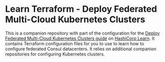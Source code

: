 # Learn Terraform - Deploy Federated Multi-Cloud Kubernetes Clusters

This is a companion repository with part of the configuration for the [Deploy
Federated Multi-Cloud Kubernetes Clusters
guide](https://learn.hashicorp.com/tutorials/terraform/multicloud-kubernetes)
on [HashiCorp Learn](https://learn.hashicorp.com/). It contains Terraform
configuration files for you to use to learn how to configure federated Consul
datacenters. It relies on additional companion repositories for configuring
Kubernetes clusters.

